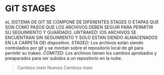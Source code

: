 # GIT STAGES #
eL SISTEMA DE GIT SE COMPONE DE DIFERENTES STAGES O ETAPAS QUE SON COMO PASOS QUE LOS ARCHIVOS DEBEN SEGUIR PARA PERMITIR SU SEGUIMIENTO Y GUARDADO.
*UNTRAKED*: lOS ARCHIVOS SE ENCUENTRAN SIN SEGUIMIENTO Y SOLO ESTAN SIENDO ALMACENADOS EN LA CARPETA DEl dispositivo.
*STAGED*: Los archivos están siendo controlados por git y se montan sobre el repositorio local de git para permitir su trakeo.
*COMITED*: Los archivos tienen los cambios aprobados y preaparados para ser subidos a un repositorio en la nube.

>Cambios main
>Nuevos Cambios main